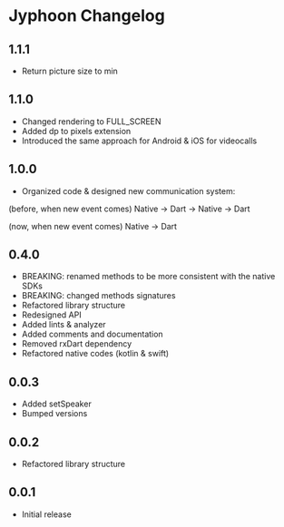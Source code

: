 # Jyphoon Changelog

## 1.1.1

- Return picture size to min

## 1.1.0

- Changed rendering to FULL_SCREEN
- Added dp to pixels extension
- Introduced the same approach for Android & iOS for videocalls

## 1.0.0

- Organized code & designed new communication system:

(before, when new event comes)
Native -> Dart -> Native -> Dart

(now, when new event comes)
Native -> Dart

## 0.4.0

- BREAKING: renamed methods to be more consistent with the native SDKs
- BREAKING: changed methods signatures
- Refactored library structure
- Redesigned API
- Added lints & analyzer
- Added comments and documentation
- Removed rxDart dependency
- Refactored native codes (kotlin & swift)

## 0.0.3

- Added setSpeaker
- Bumped versions

## 0.0.2

- Refactored library structure

## 0.0.1

- Initial release
